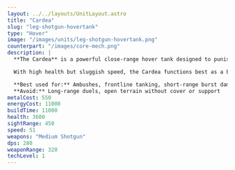 ```yaml
---
layout: ../../layouts/UnitLayout.astro
title: "Cardea"
slug: "leg-shotgun-hovertank"
type: "Hover"
image: "/images/units/leg-shotgun-hovertank.png"
counterpart: "/images/core-mech.png"
description: |
  **The Cardea** is a powerful close-range hover tank designed to punish anything that dares get too close. Armed with a devastating medium shotgun, it delivers massive burst damage at short range, making it deadly against swarms, light armor, and overextended enemies.

  With high health but sluggish speed, the Cardea functions best as a brawler in chokepoints, ambush zones, or as a meat shield during frontal pushes. However, its limited range and hover pathing mean it must be carefully positioned to avoid getting kited or focused down before closing the gap.

  **Best used for:** Ambushes, frontline tanking, short-range burst damage  
  **Avoid:** Long-range duels, open terrain without cover or support
metalCost: 550
energyCost: 11000
buildTime: 11000
health: 3600
sightRange: 450
speed: 51
weapons: "Medium Shotgun"
dps: 280
weaponRange: 320 
techLevel: 1
---
```


